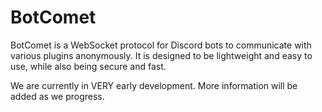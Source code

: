 # BotComet

BotComet is a WebSocket protocol for Discord bots to communicate with various plugins anonymously. It is designed to be lightweight and easy to use, while also being secure and fast.

We are currently in VERY early development. More information will be added as we progress.